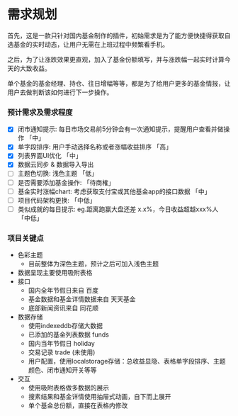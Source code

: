 # 需求规划

首先，这是一款只针对国内基金制作的插件，初始需求是为了能方便快捷得获取自选基金的实时动态，让用户无需在上班过程中频繁看手机。

之后，为了让涨跌效果更直观，加入了基金份额填写，并与涨跌幅一起实时计算今天的大致收益。

单个基金的基金经理、持仓、往日增幅等等，都是为了给用户更多的基金情报，让用户去做判断该如何进行下一步操作。

### 预计需求及需求程度

- [x] 闭市通知提示: 每日市场交易前5分钟会有一次通知提示，提醒用户查看并做操作 「中」
- [x] 单字段排序: 用户手动选择名称或者涨幅收益排序 「高」
- [x] 列表界面UI优化 「中」
- [x] 数据云同步 & 数据导入导出
- [ ] 主题色切换: 浅色主题 「低」
- [ ] 是否需要添加基金操作: 「待商榷」
- [ ] 基金实时涨幅chart: 考虑获取支付宝或其他基金app的接口数据 「中」
- [ ] 项目代码架构更换: 「中低」
- [ ] 类似成就的每日提示: eg.距离跑赢大盘还差 x.x%，今日收益超越xxx%人 「中低」

### 项目关键点

- 色彩主题
  - 目前整体为深色主题，预计之后可加入浅色主题
- 数据呈现主要使用吸附表格
- 接口
  - 国内全年节假日来自 百度
  - 基金数据和基金详情数据来自 天天基金
  - 底部新闻资讯来自 同花顺
- 数据存储
  - 使用indexeddb存储大数据
  - 已添加的基金列表数据 funds 
  - 国内当年节假日 holiday
  - 交易记录 trade (未使用)
  - 用户配置，使用localstorage存储：总收益显隐、表格单字段排序、主题颜色、闭市通知开关等等
- 交互
  - 使用吸附表格做多数据的展示
  - 搜素结果和基金详情使用抽屉式动画，自下而上展开
  - 单个基金总份额，直接在表格内修改
